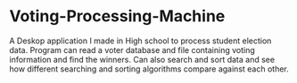 # Voting-Processing-Machine
A Deskop application I made in High school to process student election data. Program can read a voter database and file containing voting information and find the winners. Can also search and sort data and see how different searching and sorting algorithms compare against each other.
